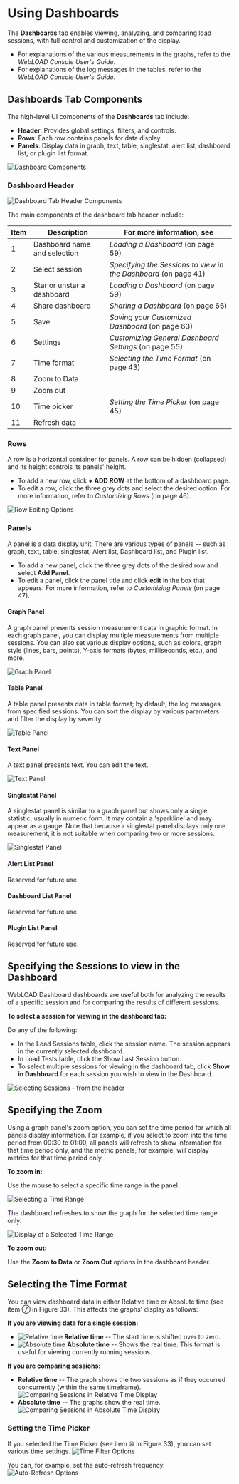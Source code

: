 # Using Dashboards

The **Dashboards** tab enables viewing, analyzing, and comparing load sessions, with full control and customization of the display.

- For explanations of the various measurements in the graphs, refer to the *WebLOAD Console User's Guide*.
- For explanations of the log messages in the tables, refer to the *WebLOAD Console User's Guide*.

## Dashboards Tab Components

The high-level UI components of the **Dashboards** tab include:

- **Header**: Provides global settings, filters, and controls.
- **Rows**: Each row contains panels for data display.
- **Panels**: Display data in graph, text, table, singlestat, alert list, dashboard list, or plugin list format.

![Dashboard Components](../images/dashboard/using-dashboards/dashboard-header-components.png)

### Dashboard Header

![Dashboard Tab Header Components](../images/dashboard/using-dashboards/dashboard-tab-header.png)

The main components of the dashboard tab header include:

| **Item** | **Description** | **For more information, see** |
|----------|-----------------|-------------------------------|
| 1        | Dashboard name and selection | *Loading a Dashboard* (on page 59) |
| 2        | Select session | *Specifying the Sessions to view in the Dashboard* (on page 41) |
| 3        | Star or unstar a dashboard | *Loading a Dashboard* (on page 59) |
| 4        | Share dashboard | *Sharing a Dashboard* (on page 66) |
| 5        | Save | *Saving your Customized Dashboard* (on page 63) |
| 6        | Settings | *Customizing General Dashboard Settings* (on page 55) |
| 7        | Time format | *Selecting the Time Format* (on page 43) |
| 8        | Zoom to Data | |
| 9        | Zoom out | |
| 10       | Time picker | *Setting the Time Picker* (on page 45) |
| 11       | Refresh data | |

### Rows

A row is a horizontal container for panels. A row can be hidden (collapsed) and its height controls its panels' height.

- To add a new row, click **+ ADD ROW** at the bottom of a dashboard page.
- To edit a row, click the three grey dots and select the desired option. For more information, refer to *Customizing Rows* (on page 46).

![Row Editing Options](../images/dashboard/using-dashboards/row-editing-options.png)

### Panels

A panel is a data display unit. There are various types of panels -- such as graph, text, table, singlestat, Alert list, Dashboard list, and Plugin list.

- To add a new panel, click the three grey dots of the desired row and select **Add Panel**.
- To edit a panel, click the panel title and click **edit** in the box that appears. For more information, refer to *Customizing Panels* (on page 47).

#### Graph Panel

A graph panel presents session measurement data in graphic format. In each graph panel, you can display multiple measurements from multiple sessions. You can also set various display options, such as colors, graph style (lines, bars, points), Y-axis formats (bytes, milliseconds, etc.), and more.

![Graph Panel](../images/dashboard/using-dashboards/graph-panel.png)

#### Table Panel

A table panel presents data in table format; by default, the log messages from specified sessions. You can sort the display by various parameters and filter the display by severity.

![Table Panel](../images/dashboard/using-dashboards/table-panel.png)

#### Text Panel

A text panel presents text. You can edit the text.

![Text Panel](../images/dashboard/using-dashboards/text-panel.png)

#### Singlestat Panel

A singlestat panel is similar to a graph panel but shows only a single statistic, usually in numeric form. It may contain a 'sparkline' and may appear as a gauge. Note that because a singlestat panel displays only one measurement, it is not suitable when comparing two or more sessions.

![Singlestat Panel](../images/dashboard/using-dashboards/singlestat-panel.png)

#### Alert List Panel

Reserved for future use.

#### Dashboard List Panel

Reserved for future use.

#### Plugin List Panel

Reserved for future use.

## Specifying the Sessions to view in the Dashboard

WebLOAD Dashboard dashboards are useful both for analyzing the results of a specific session and for comparing the results of different sessions.

**To select a session for viewing in the dashboard tab:**

Do any of the following:

- In the Load Sessions table, click the session name. The session appears in the currently selected dashboard.
- In Load Tests table, click the Show Last Session button.
- To select multiple sessions for viewing in the dashboard tab, click **Show in Dashboard** for each session you wish to view in the Dashboard.

![Selecting Sessions - from the Header](../images/dashboard/using-dashboards/selecting-sessions-from-the-header.png)

## Specifying the Zoom

Using a graph panel's zoom option, you can set the time period for which all panels display information. For example, if you select to zoom into the time period from 00:30 to 01:00, all panels will refresh to show information for that time period only, and the metric panels, for example, will display metrics for that time period only.

**To zoom in:**

Use the mouse to select a specific time range in the panel.

![Selecting a Time Range](../images/dashboard/using-dashboards/selecting-a-time-range.png)

The dashboard refreshes to show the graph for the selected time range only.

![Display of a Selected Time Range](../images/dashboard/using-dashboards/display-of-selected-time-range.png)

**To zoom out:**

Use the **Zoom to Data** or **Zoom Out** options in the dashboard header.

## Selecting the Time Format

You can view dashboard data in either Relative time or Absolute time (see item ⑦ in Figure 33). This affects the graphs' display as follows:

**If you are viewing data for a single session:**

- ![Relative time](../images/dashboard/using-dashboards/relative-time.png) **Relative time** -- The start time is shifted over to zero.
- ![Absolute time](../images/dashboard/using-dashboards/absolute-time.png) **Absolute time** -- Shows the real time. This format is useful for viewing currently running sessions.

**If you are comparing sessions:**

- **Relative time** -- The graph shows the two sessions as if they occurred concurrently (within the same timeframe).
  ![Comparing Sessions in Relative Time Display](../images/dashboard/using-dashboards/graph-panel.png)
- **Absolute time** -- The graphs show the real time.
  ![Comparing Sessions in Absolute Time Display](../images/dashboard/using-dashboards/comparing-sessions-absolute-time-display.png)

### Setting the Time Picker

If you selected the Time Picker (see item ⑩ in Figure 33), you can set various time settings.
![Time Filter Options](../images/dashboard/using-dashboards/time-filter-options.png)

You can, for example, set the auto-refresh frequency.
![Auto-Refresh Options](../images/dashboard/using-dashboards/auto-refresh-options.png)


